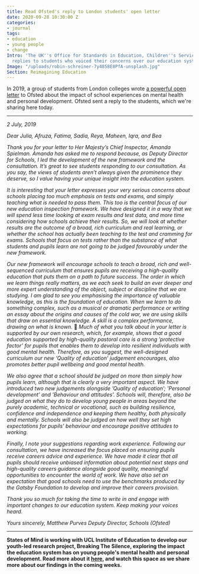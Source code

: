 ```yaml
---
title: Read Ofsted's reply to London students' open letter
date: 2020-09-28 10:30:00 Z
categories:
- journal
tags:
- education
- young people
- change
Intro: 'The UK''s Office for Standards in Education, Children''s Services and Skills
  replies to students who voiced their concerns over our education system. '
Image: "/uploads/robin-schreiner-7y4858E8PfA-unsplash.jpg"
Section: Reimagining Education
---
```


In 2019, a group of students from London colleges wrote [a powerful open letter](https://www.statesofmind.org/journal/2020/09/16/students-ofsted-open-letter.html) to Ofsted about the impact of school experiences on mental health and personal development. Ofsted sent a reply to the students, which we're sharing here today.

***
*2 July, 2019*

*Dear Julia, Afruza, Fatima, Sadia, Reya, Maheen, Iqra, and Bea*

*Thank you for your letter to Her Majesty’s Chief Inspector, Amanda Spielman. Amanda has asked me to respond because, as Deputy Director for Schools, I led the development of the new framework and the consultation. It’s great to see students responding to our consultation. As you say, the views of students aren’t always given the prominence they deserve, so I value having your unique insight into the education system.*

*It is interesting that your letter expresses your very serious concerns about schools placing too much emphasis on tests and exams, and simply teaching what is needed to pass them. This too is the central focus of our new education inspection framework. We have designed it in a way that we will spend less time looking at exam results and test data, and more time considering how schools achieve their results. So, we will look at whether results are the outcome of a broad, rich curriculum and real learning, or whether the school has actually been teaching to the test and cramming for exams. Schools that focus on tests rather than the substance of what students and pupils learn are not going to be judged favourably under the new framework.*

*Our new framework will encourage schools to teach a broad, rich and well- sequenced curriculum that ensures pupils are receiving a high-quality education that puts them on a path to future success. The order in which we learn things really matters, as we each seek to build an ever deeper and more expert understanding of the object, subject or discipline that we are studying. I am glad to see you emphasising the importance of valuable knowledge, as this is the foundation of education. When we learn to do something complex, such as a musical or dramatic performance or writing an essay about the origins and causes of the cold war, we are using skills that draw on essential knowledge. A skill is a complex performance, drawing on what is known.*

*Much of what you talk about in your letter is supported by our own research, which, for example, shows that a good education supported by high-quality pastoral care is a strong ’protective factor’ for pupils that enables them to develop into resilient individuals with good mental health. Therefore, as you suggest, the well-designed curriculum our new ‘Quality of education’ judgement encourages, also promotes better pupil wellbeing and good mental health.*

*We also agree that a school should be judged on more than simply how pupils learn, although that is clearly a very important aspect. We have introduced two new judgements alongside ’Quality of education’; ’Personal development’ and ’Behaviour and attitudes’. Schools will, therefore, also be judged on what they do to develop young people in areas beyond the purely academic, technical or vocational, such as building resilience, confidence and independence and keeping them healthy, both physically and mentally. Schools will also be judged on how well they set high expectations for pupils’ behaviour and encourage positive attitudes to working.*

*Finally, I note your suggestions regarding work experience. Following our consultation, we have increased the focus placed on ensuring pupils receive careers advice and experience. We have made it clear that all pupils should receive unbiased information about potential next steps and high-quality careers guidance alongside good quality, meaningful opportunities to encounter the world of work. We have also set an expectation that good schools need to use the benchmarks produced by the Gatsby Foundation to develop and improve their careers provision.*

*Thank you so much for taking the time to write in and engage with important changes to our education system. Keep making your voices heard.*

*Yours sincerely,
Matthew Purves Deputy Director, Schools
(Ofsted)*

***

**States of Mind is working with UCL Institute of Education to develop our youth-led research project, Breaking The Silence, exploring the impact the education system has on young people's mental health and personal development. Read more about it [here](https://www.statesofmind.org/journal/2020/09/16/breaking-the-silence.html), and watch this space as we share more about our findings in the coming weeks.**